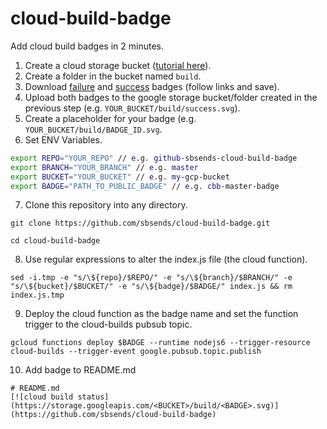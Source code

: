 # cloud-build-badge

Add cloud build badges in 2 minutes.

1) Create a cloud storage bucket ([tutorial here](https://cloud.google.com/storage/docs/creating-buckets)).
2) Create a folder in the bucket named `build`.
3) Download [failure](https://storage.googleapis.com/tensortask-static/build/failure.svg) and [success](https://storage.googleapis.com/tensortask-static/build/success.svg) badges (follow links and save).
4) Upload both badges to the google storage bucket/folder created in the previous step (e.g. `YOUR_BUCKET/build/success.svg`).
5) Create a placeholder for your badge (e.g. `YOUR_BUCKET/build/BADGE_ID.svg`.
6) Set ENV Variables.

```bash
export REPO="YOUR_REPO" // e.g. github-sbsends-cloud-build-badge
export BRANCH="YOUR_BRANCH" // e.g. master
export BUCKET="YOUR_BUCKET" // e.g. my-gcp-bucket
export BADGE="PATH_TO_PUBLIC_BADGE" // e.g. cbb-master-badge
```

7) Clone this repository into any directory.

`git clone https://github.com/sbsends/cloud-build-badge.git`

`cd cloud-build-badge`

8) Use regular expressions to alter the index.js file (the cloud function).

`sed -i.tmp -e "s/\${repo}/$REPO/" -e "s/\${branch}/$BRANCH/" -e "s/\${bucket}/$BUCKET/" -e "s/\${badge}/$BADGE/" index.js && rm index.js.tmp`

9) Deploy the cloud function as the badge name and set the function trigger to the cloud-builds pubsub topic.

`gcloud functions deploy $BADGE --runtime nodejs6 --trigger-resource cloud-builds --trigger-event google.pubsub.topic.publish`

10) Add badge to README.md
```
# README.md
[![cloud build status](https://storage.googleapis.com/<BUCKET>/build/<BADGE>.svg)](https://github.com/sbsends/cloud-build-badge)
```
